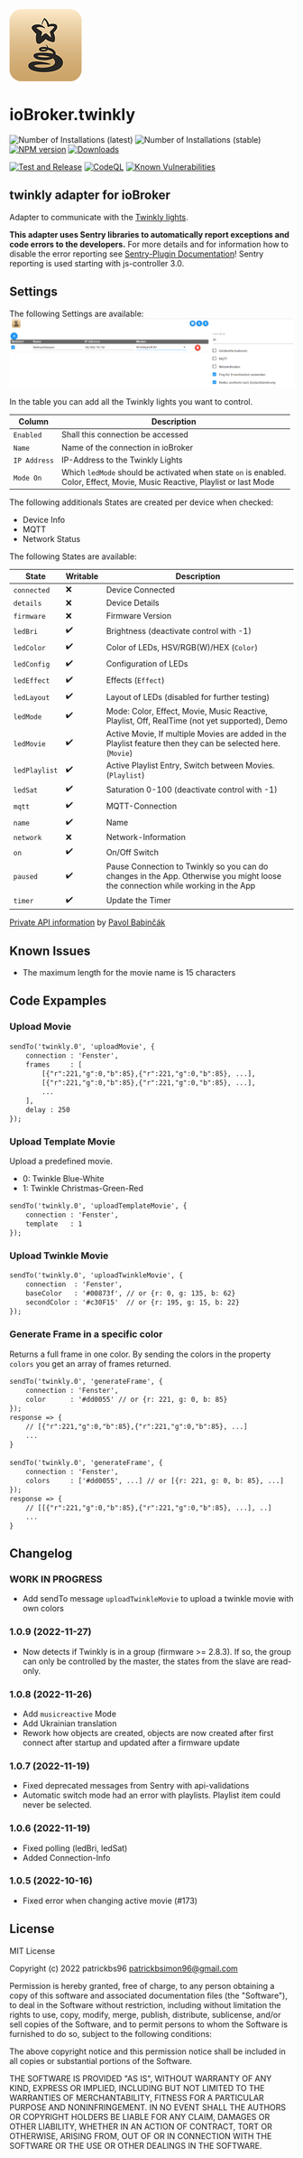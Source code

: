 ![Logo](admin/twinkly.png)
# ioBroker.twinkly

![Number of Installations (latest)](http://iobroker.live/badges/twinkly-installed.svg)
![Number of Installations (stable)](http://iobroker.live/badges/twinkly-stable.svg)
[![NPM version](http://img.shields.io/npm/v/iobroker.twinkly.svg)](https://www.npmjs.com/package/iobroker.twinkly)
[![Downloads](https://img.shields.io/npm/dm/iobroker.twinkly.svg)](https://www.npmjs.com/package/iobroker.twinkly)

[![Test and Release](https://github.com/patrickbs96/ioBroker.twinkly/workflows/Test%20and%20Release/badge.svg)](https://github.com/patrickbs96/ioBroker.twinkly/actions?query=workflow%3A%22Test+and+Release%22++)
[![CodeQL](https://github.com/patrickbs96/ioBroker.twinkly/workflows/CodeQL/badge.svg)](https://github.com/patrickbs96/ioBroker.twinkly/actions?query=workflow%3ACodeQL)
[![Known Vulnerabilities](https://snyk.io/test/github/patrickbs96/ioBroker.twinkly/badge.svg)](https://snyk.io/test/github/patrickbs96/ioBroker.twinkly)

## twinkly adapter for ioBroker

Adapter to communicate with the [Twinkly lights](https://www.twinkly.com/).

**This adapter uses Sentry libraries to automatically report exceptions and code errors to the developers.** For more details and for information how to disable the error reporting see [Sentry-Plugin Documentation](https://github.com/ioBroker/plugin-sentry#plugin-sentry)! Sentry reporting is used starting with js-controller 3.0.

## Settings
The following Settings are available:
![Admin Settings](img/admin.png)

In the table you can add all the Twinkly lights you want to control. 

| Column       | Description                                                                                                                     |
|--------------|---------------------------------------------------------------------------------------------------------------------------------|
| `Enabled`    | Shall this connection be accessed                                                                                               |
| `Name`       | Name of the connection in ioBroker                                                                                              |
| `IP Address` | IP-Address to the Twinkly Lights                                                                                                |
| `Mode On`    | Which `ledMode` should be activated when state `on` is enabled.<br/>Color, Effect, Movie, Music Reactive, Playlist or last Mode |

The following additionals States are created per device when checked:
* Device Info
* MQTT
* Network Status


The following States are available:

| State         | Writable           | Description                                                                                                                     |
|---------------|--------------------|---------------------------------------------------------------------------------------------------------------------------------|
| `connected`   | :x:                | Device Connected                                                                                                                |
| `details`     | :x:                | Device Details                                                                                                                  |
| `firmware`    | :x:                | Firmware Version                                                                                                                |
| `ledBri`      | :heavy_check_mark: | Brightness (deactivate control with -1)                                                                                         |
| `ledColor`    | :heavy_check_mark: | Color of LEDs, HSV/RGB(W)/HEX (`Color`)                                                                                         |
| `ledConfig`   | :heavy_check_mark: | Configuration of LEDs                                                                                                           |
| `ledEffect`   | :heavy_check_mark: | Effects (`Effect`)                                                                                                              |
| `ledLayout`   | :heavy_check_mark: | Layout of LEDs (disabled for further testing)                                                                                   |
| `ledMode`     | :heavy_check_mark: | Mode: Color, Effect, Movie, Music Reactive, Playlist, Off, RealTime (not yet supported), Demo                                   |
| `ledMovie`    | :heavy_check_mark: | Active Movie, If multiple Movies are added in the Playlist feature then they can be selected here. (`Movie`)                    |
| `ledPlaylist` | :heavy_check_mark: | Active Playlist Entry, Switch between Movies. (`Playlist`)                                                                      |
| `ledSat`      | :heavy_check_mark: | Saturation 0-100 (deactivate control with -1)                                                                                   |
| `mqtt`        | :heavy_check_mark: | MQTT-Connection                                                                                                                 |
| `name`        | :heavy_check_mark: | Name                                                                                                                            |
| `network`     | :x:                | Network-Information                                                                                                             |
| `on`          | :heavy_check_mark: | On/Off Switch                                                                                                                   |
| `paused`      | :heavy_check_mark: | Pause Connection to Twinkly so you can do changes in the App. Otherwise you might loose the connection while working in the App |
| `timer`       | :heavy_check_mark: | Update the Timer                                                                                                                |



[Private API information](https://xled-docs.readthedocs.io/en/latest/) by [Pavol Babinčák](https://github.com/scrool)


## Known Issues
* The maximum length for the movie name is 15 characters


## Code Expamples

### Upload Movie
```
sendTo('twinkly.0', 'uploadMovie', {
    connection : 'Fenster',
    frames     : [
        [{"r":221,"g":0,"b":85},{"r":221,"g":0,"b":85}, ...],
        [{"r":221,"g":0,"b":85},{"r":221,"g":0,"b":85}, ...],
        ...
    ],
    delay : 250
});
```

### Upload Template Movie
Upload a predefined movie.
- 0: Twinkle Blue-White
- 1: Twinkle Christmas-Green-Red
```
sendTo('twinkly.0', 'uploadTemplateMovie', {
    connection : 'Fenster',
    template   : 1
});

```
### Upload Twinkle Movie
```
sendTo('twinkly.0', 'uploadTwinkleMovie', {
    connection  : 'Fenster',
    baseColor   : '#00873f', // or {r: 0, g: 135, b: 62}
    secondColor : '#c30F15'  // or {r: 195, g: 15, b: 22}
});
```

<!--
### Send Realtime Frame
```
sendTo('twinkly.0', 'sendrealtimeframe', {
    connection : 'Fenster',
    frame      : [{"r":221,"g":0,"b":85},{"r":221,"g":0,"b":85}, ...]
});
```
-->

### Generate Frame in a specific color
Returns a full frame in one color.
By sending the colors in the property `colors` you get an array of frames returned.
```
sendTo('twinkly.0', 'generateFrame', {
    connection : 'Fenster',
    color      : '#dd0055' // or {r: 221, g: 0, b: 85}
});
response => {
    // [{"r":221,"g":0,"b":85},{"r":221,"g":0,"b":85}, ...]
    ...
}

sendTo('twinkly.0', 'generateFrame', {
    connection : 'Fenster',
    colors     : ['#dd0055', ...] // or [{r: 221, g: 0, b: 85}, ...]
});
response => {
    // [[{"r":221,"g":0,"b":85},{"r":221,"g":0,"b":85}, ...], ..]
    ...
}
```

## Changelog
<!--
  Placeholder for the next version (at the beginning of the line):
  ### **WORK IN PROGRESS**
-->
### **WORK IN PROGRESS**
* Add sendTo message `uploadTwinkleMovie` to upload a twinkle movie with own colors

### 1.0.9 (2022-11-27)
* Now detects if Twinkly is in a group (firmware >= 2.8.3). If so, the group can only be controlled by the master, the states from the slave are read-only.

### 1.0.8 (2022-11-26)
* Add `musicreactive` Mode
* Add Ukrainian translation
* Rework how objects are created, objects are now created after first connect after startup and updated after a firmware update

### 1.0.7 (2022-11-19)
* Fixed deprecated messages from Sentry with api-validations
* Automatic switch mode had an error with playlists. Playlist item could never be selected.

### 1.0.6 (2022-11-19)
* Fixed polling (ledBri, ledSat)
* Added Connection-Info

### 1.0.5 (2022-10-16)
* Fixed error when changing active movie (#173)

## License
MIT License

Copyright (c) 2022 patrickbs96 <patrickbsimon96@gmail.com>

Permission is hereby granted, free of charge, to any person obtaining a copy
of this software and associated documentation files (the "Software"), to deal
in the Software without restriction, including without limitation the rights
to use, copy, modify, merge, publish, distribute, sublicense, and/or sell
copies of the Software, and to permit persons to whom the Software is
furnished to do so, subject to the following conditions:

The above copyright notice and this permission notice shall be included in all
copies or substantial portions of the Software.

THE SOFTWARE IS PROVIDED "AS IS", WITHOUT WARRANTY OF ANY KIND, EXPRESS OR
IMPLIED, INCLUDING BUT NOT LIMITED TO THE WARRANTIES OF MERCHANTABILITY,
FITNESS FOR A PARTICULAR PURPOSE AND NONINFRINGEMENT. IN NO EVENT SHALL THE
AUTHORS OR COPYRIGHT HOLDERS BE LIABLE FOR ANY CLAIM, DAMAGES OR OTHER
LIABILITY, WHETHER IN AN ACTION OF CONTRACT, TORT OR OTHERWISE, ARISING FROM,
OUT OF OR IN CONNECTION WITH THE SOFTWARE OR THE USE OR OTHER DEALINGS IN THE
SOFTWARE.
